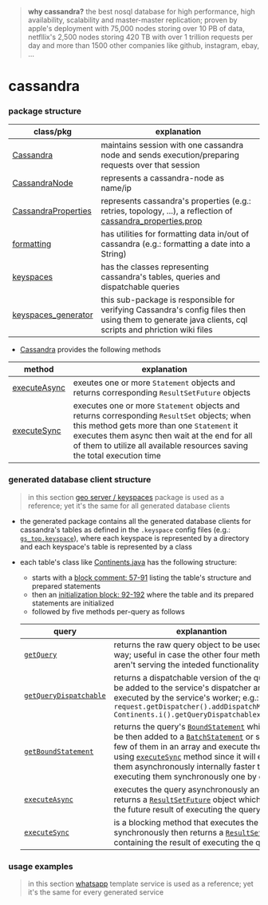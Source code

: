 
> **why cassandra?** the best nosql database for high performance, high availability, scalability and master-master replication; proven by apple's deployment with 75,000 nodes storing over 10 PB of data, netfllix's 2,500 nodes storing 420 TB with over 1 trillion requests per day and more than 1500 other companies like github, instagram, ebay, ...

# cassandra

### package structure

| class/pkg | explanation |
| ----- | ----------- |
| [Cassandra](https://github.com/vangav/vos_backend/blob/master/src/com/vangav/backend/cassandra/Cassandra.java) | maintains session with one cassandra node and sends execution/preparing requests over that session |
| [CassandraNode](https://github.com/vangav/vos_backend/blob/master/src/com/vangav/backend/cassandra/CassandraNode.java) | represents a cassandra-node as name/ip |
| [CassandraProperties](https://github.com/vangav/vos_backend/blob/master/src/com/vangav/backend/cassandra/CassandraProperties.java) | represents cassandra's properties (e.g.: retries, topology, ...), a reflection of [cassandra_properties.prop](https://github.com/vangav/vos_backend/blob/master/prop/cassandra_properties.prop) |
| [formatting](https://github.com/vangav/vos_backend/tree/master/src/com/vangav/backend/cassandra/formatting) | has utilities for formatting data in/out of cassandra (e.g.: formatting a date into a String) |
| [keyspaces](https://github.com/vangav/vos_backend/tree/master/src/com/vangav/backend/cassandra/keyspaces) | has the classes representing cassandra's tables, queries and dispatchable queries |
| [keyspaces_generator](https://github.com/vangav/vos_backend/tree/master/src/com/vangav/backend/cassandra/keyspaces_generator) | this sub-package is responsible for verifying Cassandra's config files then using them to generate java clients, cql scripts and phriction wiki files |

+ [Cassandra](https://github.com/vangav/vos_backend/blob/master/src/com/vangav/backend/cassandra/Cassandra.java) provides the following methods

| method | explanation |
| ------ | ----------- |
| [executeAsync](https://github.com/vangav/vos_backend/blob/master/src/com/vangav/backend/cassandra/Cassandra.java#L351) | exeutes one or more `Statement` objects and returns corresponding `ResultSetFuture` objects |
| [executeSync](https://github.com/vangav/vos_backend/blob/master/src/com/vangav/backend/cassandra/Cassandra.java#L390) | executes one or more `Statement` objects and returns corresponding `ResultSet` objects; when this method gets more than one `Statement` it executes them async then wait at the end for all of them to utilize all available resources saving the total execution time |

### generated database client structure

> in this section [geo server / keyspaces](https://github.com/vangav/vos_geo_server/tree/master/app/com/vangav/vos_geo_server/cassandra_keyspaces) package is used as a reference; yet it's the same for all generated database clients

+ the generated package contains all the generated database clients for cassandra's tables as defined in the `.keyspace` config files (e.g.: [`gs_top.keyspace`](https://github.com/vangav/vos_geo_server/blob/master/generator_config/gs_top.keyspace)), where each keyspace is represented by a directory and each keyspace's table is represented by a class

+ each table's class like [Continents.java](https://github.com/vangav/vos_geo_server/blob/master/app/com/vangav/vos_geo_server/cassandra_keyspaces/gs_top/Continents.java) has the following structure:
  + starts with a [block comment: 57-91](https://github.com/vangav/vos_geo_server/blob/master/app/com/vangav/vos_geo_server/cassandra_keyspaces/gs_top/Continents.java#L57) listing the table's structure and prepared statements
  + then an [initialization block: 92-192](https://github.com/vangav/vos_geo_server/blob/master/app/com/vangav/vos_geo_server/cassandra_keyspaces/gs_top/Continents.java#L92) where the table and its prepared statements are initialized
  + followed by five methods per-query as follows
  
  | query | explanantion |
  | ----- | ------------ |
  | [`getQuery`](https://github.com/vangav/vos_geo_server/blob/master/app/com/vangav/vos_geo_server/cassandra_keyspaces/gs_top/Continents.java#L207) | returns the raw query object to be used in any way; useful in case the other four methods aren't serving the inteded functionality  |
  | [`getQueryDispatchable`](https://github.com/vangav/vos_geo_server/blob/master/app/com/vangav/vos_geo_server/cassandra_keyspaces/gs_top/Continents.java#L221) | returns a dispatchable version of the query to be added to the service's dispatcher and executed by the service's worker; e.g.: `request.getDispatcher().addDispatchMessage( Continents.i().getQueryDispatchablexxx() );` |
  | [`getBoundStatement`](https://github.com/vangav/vos_geo_server/blob/master/app/com/vangav/vos_geo_server/cassandra_keyspaces/gs_top/Continents.java#L238) | returns the query's [`BoundStatement`](http://docs.datastax.com/en/drivers/java/2.1/com/datastax/driver/core/BoundStatement.html) which can be then added to a [`BatchStatement`](http://docs.datastax.com/en/drivers/java/2.1/com/datastax/driver/core/BatchStatement.html) or store few of them in an array and execute them using [`executeSync`](https://github.com/vangav/vos_backend/blob/master/src/com/vangav/backend/cassandra/Cassandra.java#L390) method since it will execute them asynchronously internally faster than executing them synchronously one by one |
  | [`executeAsync`](https://github.com/vangav/vos_geo_server/blob/master/app/com/vangav/vos_geo_server/cassandra_keyspaces/gs_top/Continents.java#L253) | executes the query asynchronously and returns a [`ResultSetFuture`](http://docs.datastax.com/en/drivers/java/2.1/com/datastax/driver/core/ResultSetFuture.html) object which holds the future result of executing the query |
  | [`executeSync`](https://github.com/vangav/vos_geo_server/blob/master/app/com/vangav/vos_geo_server/cassandra_keyspaces/gs_top/Continents.java#L269) | is a blocking method that executes the query synchronously then returns a [`ResultSet`](http://docs.datastax.com/en/latest-java-driver-api/com/datastax/driver/core/ResultSet.html) object containing the result of executing the query |
  
### usage examples

> in this section [whatsapp](https://github.com/vangav/vos_whatsapp) template service is used as a reference; yet it's the same for every generated service



















